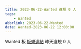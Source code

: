 ```yaml
---
title: 2023-06-22-Wanted 違規 0 人
tags:
    - Wanted
abbrlink: 2023-06-22-Wanted
date: Wanted-2023-06-22 12:00:00
---
```

Wanted 板 [板規連結](https://www.ptt.cc/bbs/Wanted/M.1608829773.A.D3B.html)
昨天違規 0 人
